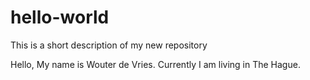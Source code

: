 # hello-world
This is a short description of my new repository

Hello, My name is Wouter de Vries. Currently I am living in The Hague.
